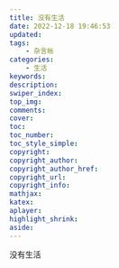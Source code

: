 ```yaml
---
title: 没有生活
date: 2022-12-18 19:46:53
updated:
tags:
    - 杂言帐
categories:
    - 生活
keywords:
description:
swiper_index:
top_img:
comments:
cover:
toc:
toc_number:
toc_style_simple:
copyright:
copyright_author:
copyright_author_href:
copyright_url:
copyright_info:
mathjax:
katex:
aplayer:
highlight_shrink:
aside:
---
```

没有生活
